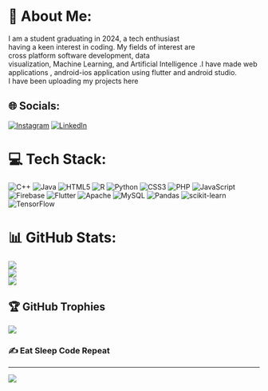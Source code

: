# 💫 About Me:
I am a student graduating in 2024, a tech enthusiast<br>having a keen interest in coding. My fields of interest are<br>cross platform software development, data<br>visualization, Machine Learning, and Artificial Intelligence .I have made web applications , android-ios application using flutter and android studio.<br>I have been uploading my projects here<br>


## 🌐 Socials:
[![Instagram](https://img.shields.io/badge/Instagram-%23E4405F.svg?logo=Instagram&logoColor=white)](https://instagram.com/adityakumarrrrrl) [![LinkedIn](https://img.shields.io/badge/LinkedIn-%230077B5.svg?logo=linkedin&logoColor=white)](https://linkedin.com/in/adityakumar0718) 

# 💻 Tech Stack:
![C++](https://img.shields.io/badge/c++-%2300599C.svg?style=flat&logo=c%2B%2B&logoColor=white) ![Java](https://img.shields.io/badge/java-%23ED8B00.svg?style=flat&logo=java&logoColor=white) ![HTML5](https://img.shields.io/badge/html5-%23E34F26.svg?style=flat&logo=html5&logoColor=white) ![R](https://img.shields.io/badge/r-%23276DC3.svg?style=flat&logo=r&logoColor=white) ![Python](https://img.shields.io/badge/python-3670A0?style=flat&logo=python&logoColor=ffdd54) ![CSS3](https://img.shields.io/badge/css3-%231572B6.svg?style=flat&logo=css3&logoColor=white) ![PHP](https://img.shields.io/badge/php-%23777BB4.svg?style=flat&logo=php&logoColor=white) ![JavaScript](https://img.shields.io/badge/javascript-%23323330.svg?style=flat&logo=javascript&logoColor=%23F7DF1E) ![Firebase](https://img.shields.io/badge/firebase-%23039BE5.svg?style=flat&logo=firebase) ![Flutter](https://img.shields.io/badge/Flutter-%2302569B.svg?style=flat&logo=Flutter&logoColor=white) ![Apache](https://img.shields.io/badge/apache-%23D42029.svg?style=flat&logo=apache&logoColor=white) ![MySQL](https://img.shields.io/badge/mysql-%2300f.svg?style=flat&logo=mysql&logoColor=white) ![Pandas](https://img.shields.io/badge/pandas-%23150458.svg?style=flat&logo=pandas&logoColor=white) ![scikit-learn](https://img.shields.io/badge/scikit--learn-%23F7931E.svg?style=flat&logo=scikit-learn&logoColor=white) ![TensorFlow](https://img.shields.io/badge/TensorFlow-%23FF6F00.svg?style=flat&logo=TensorFlow&logoColor=white)
# 📊 GitHub Stats:
![](https://github-readme-stats.vercel.app/api?username=harshchef&theme=dark&hide_border=false&include_all_commits=true&count_private=true)<br/>
![](https://github-readme-streak-stats.herokuapp.com/?user=harshchef&theme=dark&hide_border=false)<br/>
![](https://github-readme-stats.vercel.app/api/top-langs/?username=harshchef&theme=dark&hide_border=false&include_all_commits=true&count_private=true&layout=compact)

## 🏆 GitHub Trophies
![](https://github-profile-trophy.vercel.app/?username=harshchef&theme=tokyonight&no-frame=false&no-bg=false&margin-w=4)

### ✍️ Eat Sleep Code Repeat




---
[![](https://visitcount.itsvg.in/api?id=harshchef&icon=0&color=0)](https://visitcount.itsvg.in)

<!-- Proudly created with GPRM ( https://gprm.itsvg.in ) -->
